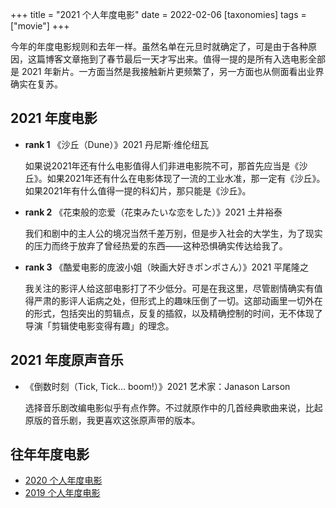 +++
title = "2021 个人年度电影"
date = 2022-02-06
[taxonomies]
tags = ["movie"]
+++

今年的年度电影规则和去年一样。虽然名单在元旦时就确定了，可是由于各种原因，这篇博客文章拖到了春节最后一天才写出来。值得一提的是所有入选电影全部是 2021 年新片。一方面当然是我接触新片更频繁了，另一方面也从侧面看出业界确实在复苏。

## 2021 年度电影

- **rank 1** 《沙丘（Dune）》2021 丹尼斯·维伦纽瓦

    如果说2021年还有什么电影值得人们非进电影院不可，那首先应当是《沙丘》。如果2021年还有什么在电影体现了一流的工业水准，那一定有《沙丘》。如果2021年有什么值得一提的科幻片，那只能是《沙丘》。

- **rank 2** 《花束般的恋爱（花束みたいな恋をした）》2021 土井裕泰

    我们和剧中的主人公的境况当然千差万别，但是步入社会的大学生，为了现实的压力而终于放弃了曾经热爱的东西——这种恐惧确实传达给我了。

- **rank 3** 《酷爱电影的庞波小姐（映画大好きポンポさん）》2021 平尾隆之

    我关注的影评人给这部电影打了不少低分。可是在我这里，尽管剧情确实有值得严肃的影评人诟病之处，但形式上的趣味压倒了一切。这部动画里一切外在的形式，包括突出的剪辑点，反复的插叙，以及精确控制的时间，无不体现了导演「剪辑使电影变得有趣」的理念。


## 2021 年度原声音乐

- 《倒数时刻（Tick, Tick… boom!）》2021 艺术家：Janason Larson

    选择音乐剧改编电影似乎有点作弊。不过就原作中的几首经典歌曲来说，比起原版的音乐剧，我更喜欢这张原声带的版本。

## 往年年度电影

- [2020 个人年度电影](@/movie-2020.md)
- [2019 个人年度电影](@/movie-2019.md)
